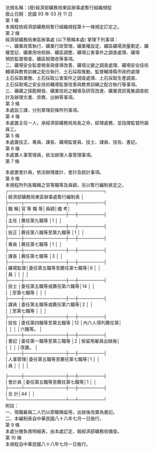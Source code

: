 法規名稱：(廢)經濟部礦務局東區辦事處暫行組織規程  
廢止日期：民國 93 年 03 月 11 日  
第 1 條  
本規程依經濟部礦務局暫行組織規程第十一條規定訂定之。  
第 2 條  
經濟部礦務局東區辦事處 (以下簡稱本處) 掌理下列事項：  
一、礦業政策執行、礦業行政管理、礦業權設定、礦區礦場測量劃定、礦  
權登記、礦業用地核辦、礦區調整、礦場公害事件之調查處理、礦場  
預防監督檢查、礦區稅徵收等事項。  
二、礦場安全監督檢查與督導改善、礦場災變之調查處理、礦場安全技術  
輔導與教育訓練之配合執行、土石採取推動、監督輔導縣市政府處理  
土石採取業務、土石採取公害案件之調查處理、土石採取生產調查、  
土石採取場之安全技術輔導監督改善與教育訓練之配合執行等事項。  
三、礦藏之探勘開發、礦業技術之輔導及研究改進、礦業資訊蒐集調查統  
計及辦理文書、庶務、出納等事項。  
第 3 條  
本處設三課，分別掌理前條所列事項。  
第 4 條  
本處置主任一人，承經濟部礦務局局長之命，綜理處務，並指揮監督所屬  
員工。  
第 5 條  
本處置技正、專員、課長、礦場監督員、技士、課員、技佐、書記。  
第 6 條  
本處置人事管理員，依法辦理人事管理事項。  
第 7 條  


本處置會計員，依法辦理歲計、會計及統計事項。  
第 8 條  
本規程所列各職稱之官等職等及員額，另以暫行編制表定之。  
┌──────────────────────────────┐  
│經濟部礦務局東區辦事處暫行編制表 │  
├────┬─────────────┬──┬────────┤  
│職 稱│官 等 職 等│員額│備 考│  
├────┼─────────────┼──┼────────┤  
│主任 │薦任第九職等 │1 │ │  
├────┼─────────────┼──┼────────┤  
│技正 │薦任第八職等至第九職等 │1 │ │  
├────┼─────────────┼──┼────────┤  
│專員 │薦任第七職等 │1 │ │  
├────┼─────────────┼──┼────────┤  
│課長 │薦任第七職等 │3 │ │  
├────┼─────────────┼──┼────────┤  
│礦場監督│委任第五職等至薦任第七職等│6 │ │  
│員 │ │ │ │  
├────┼─────────────┼──┼────────┤  
│技士 │委任第五職等或薦任第六職等│14 │ │  
│ │至第七職等 │ │ │  
├────┼─────────────┼──┼────────┤  
│課員 │委任第五職等或薦任第六職等│2 │ │  
│ │至第七職等 │ │ │  
├────┼─────────────┼──┼────────┤  
│技佐 │委任第四職等至第五職等 │12 │內六人得列薦任第│  
│ │ │ │六職等。 │  
├────┼─────────────┼──┼────────┤  
│書記 │委任第一職等至第三職等 │2 │俟留用雇員出缺後│  
│ │ │ │改置。 │  
├────┼─────────────┼──┼────────┤  
│人事管理│委任第五職等至薦任第七職等│1 │ │  
│員 │ │ │ │  


├────┼─────────────┼──┼────────┤  
│會計員 │委任第五職等至薦任第七職等│1 │ │  
├────┴─────────────┼──┼────────┤  
│合 計│44 │ │  
└──────────────────┴──┴────────┘  
附註：  
一、現職雇員二人仍以原職稱留用，出缺後改置為書記。  
二、本編制表自中華民國八十八年七月一日施行。  
第 9 條  
本處分層負責明細表，由本處訂定，報經濟部礦務局備查。  
第 10 條  
本規程自中華民國八十八年七月一日施行。  


